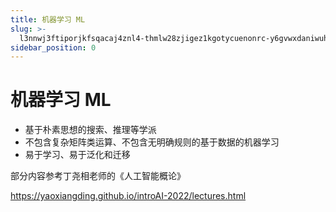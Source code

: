 ```yaml
---
title: 机器学习 ML
slug: >-
  l3nnwj3ftiporjkfsqacaj4znl4-thmlw28zjigez1kgotycuenonrc-y6gvwxdaniwuhukbkh5cqyk9nud-y6gvwx
sidebar_position: 0
---
```



# 机器学习 ML

- 基于朴素思想的搜索、推理等学派
- 不包含复杂矩阵类运算、不包含无明确规则的基于数据的机器学习
- 易于学习、易于泛化和迁移

部分内容参考丁尧相老师的《人工智能概论》

 https://yaoxiangding.github.io/introAI-2022/lectures.html

